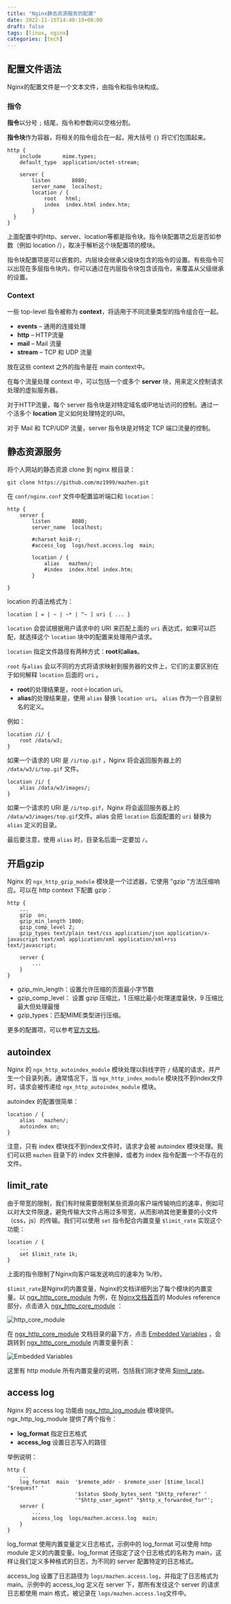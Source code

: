 ```yaml
---
title: "Nginx静态资源服务的配置"
date: 2022-11-15T14:40:19+08:00
draft: false
tags: [linux, nginx]
categories: [tech]
---
```

## 配置文件语法

Nginx的配置文件是一个文本文件，由指令和指令块构成。

### 指令

**指令**以分号 `;` 结尾，指令和参数间以空格分割。

**指令块**作为容器，将相关的指令组合在一起，用大括号 `{}` 将它们包围起来。

```nginx
http {
    include       mime.types;
    default_type  application/octet-stream;

    server {
        listen       8080;
        server_name  localhost;
        location / {
            root   html;
            index  index.html index.htm;
        }
  }
}
```

上面配置中的http、server、location等都是指令块。指令块配置项之后是否如参数（例如 location /），取决于解析这个块配置项的模块。

指令块配置项是可以嵌套的。内层块会继承父级块包含的指令的设置。有些指令可以出现在多层指令块内，你可以通过在内层指令块包含该指令，来覆盖从父级继承的设置。

### Context

一些 top-level 指令被称为 **context**，将适用于不同流量类型的指令组合在一起。

* **events** – 通用的连接处理
* **http** – HTTP流量
* **mail** – Mail 流量
* **stream** – TCP 和 UDP 流量

放在这些 context 之外的指令是在 main context中。

在每个流量处理 context 中，可以包括一个或多个 **server** 块，用来定义控制请求处理的虚拟服务器。

对于HTTP流量，每个 server 指令块是对特定域名或IP地址访问的控制。通过一个活多个 **location** 定义如何处理特定的URI。

对于 Mail 和 TCP/UDP 流量，server 指令块是对特定 TCP 端口流量的控制。

## 静态资源服务

将个人网站的静态资源 clone 到 nginx 根目录：

```shell
git clone https://github.com/mz1999/mazhen.git
```

在 `conf/nginx.conf` 文件中配置监听端口和 `location`：

```nginx
http {
    server {
        listen       8080;
        server_name  localhost;
        
        #charset koi8-r;
        #access_log  logs/host.access.log  main;
        
        location / {
            alias   mazhen/;
            #index  index.html index.htm;
        }

}
```

location 的语法格式为：

```
location [ = | ~ | ~* | ^~ ] uri { ... }
```

`location` 会尝试根据用户请求中的 URI 来匹配上面的 `uri` 表达式，如果可以匹配，就选择这个 `location` 块中的配置来处理用户请求。

`location` 指定文件路径有两种方式：**root**和**alias**。

`root` 与`alias` 会以不同的方式将请求映射到服务器的文件上，它们的主要区别在于如何解释 `location` 后面的 `uri` 。

* **root**的处理结果是，root＋location uri。
* **alias**的处理结果是，使用 `alias` 替换 `location uri`。 `alias` 作为一个目录别名的定义。

例如：

```nginx
location /i/ {
    root /data/w3;
}
```

如果一个请求的 URI 是 `/i/top.gif` ，Nginx 将会返回服务器上的 `/data/w3/i/top.gif` 文件。

```nginx
location /i/ {
    alias /data/w3/images/;
}
```

如果一个请求的 URI 是 `/i/top.gif`，Nginx 将会返回服务器上的 `/data/w3/images/top.gif`文件。alias 会把 `location` 后面配置的 `uri` 替换为 `alias` 定义的目录。

最后要注意，使用 `alias` 时，目录名后面一定要加 `/`。

## 开启gzip

Nginx 的 `ngx_http_gzip_module` 模块是一个过滤器，它使用 "gzip "方法压缩响应。可以在 http context 下配置 gzip：

```nginx
http {
    ...
    gzip  on;
    gzip_min_length 1000;
    gzip_comp_level 2;
    gzip_types text/plain text/css application/json application/x-javascript text/xml application/xml application/xml+rss text/javascript;
  
    server {
        ...
    }
}
```

* gzip_min_length：设置允许压缩的页面最小字节数
* gzip_comp_level： 设置 gzip 压缩比，1 压缩比最小处理速度最快，9 压缩比最大但处理最慢
* gzip_types：匹配MIME类型进行压缩。

更多的配置项，可以参考[官方文档](https://nginx.org/en/docs/http/ngx_http_gzip_module.html)。

## autoindex

Nginx 的 `ngx_http_autoindex_module` 模块处理以斜线字符 `/` 结尾的请求，并产生一个目录列表。通常情况下，当 `ngx_http_index_module` 模块找不到index文件时，请求会被传递给 `ngx_http_autoindex_module` 模块。

autoindex 的配置很简单：

```nginx
location / {
    alias   mazhen/;
    autoindex on;
}
```

注意，只有 index 模块找不到index文件时，请求才会被 autoindex 模块处理。我们可以把 `mazhen` 目录下的 index 文件删掉，或者为 index 指令配置一个不存在的文件。

## limit_rate

由于带宽的限制，我们有时候需要限制某些资源向客户端传输响应的速率，例如可以对大文件限速，避免传输大文件占用过多带宽，从而影响其他更重要的小文件（css，js）的传输。我们可以使用 `set` 指令配合内置变量 `$limit_rate` 实现这个功能：

```nginx
location / {
    ...
    set $limit_rate 1k;
}
```

上面的指令限制了Nginx向客户端发送响应的速率为 1k/秒。

`$limit_rate`是Nginx的内置变量，Nginx的文档详细列出了每个模块的内置变量。以 [ngx_http_core_module](https://nginx.org/en/docs/http/ngx_http_core_module.html) 为例，在 [Nginx文档首页](https://nginx.org/en/docs/)的 Modules reference 部分，点击进入 [ngx_http_core_module](https://nginx.org/en/docs/http/ngx_http_core_module.html) ：

![http_core_module](https://cdn.mazhen.tech/images/202211151058224.png)

在  [ngx_http_core_module](https://nginx.org/en/docs/http/ngx_http_core_module.html) 文档目录的最下方，点击 [Embedded Variables](https://nginx.org/en/docs/http/ngx_http_core_module.html#variables) ，会跳转到 [ngx_http_core_module](https://nginx.org/en/docs/http/ngx_http_core_module.html) 内置变量列表：

![Embedded Variables](https://cdn.mazhen.tech/images/202211151116755.png)

这里有 http module 所有内置变量的说明，包括我们刚才使用 [$limit_rate](https://nginx.org/en/docs/http/ngx_http_core_module.html#var_limit_rate)。

## access log

Nginx 的 access log 功能由 [ngx_http_log_module](https://nginx.org/en/docs/http/ngx_http_log_module.html) 模块提供。ngx_http_log_module 提供了两个指令：

* **log_format** 指定日志格式
* **access_log** 设置日志写入的路径

举例说明：

```nginx
http {
    ...
    log_format  main  '$remote_addr - $remote_user [$time_local] "$request" '
                      '$status $body_bytes_sent "$http_referer" '
                      '"$http_user_agent" "$http_x_forwarded_for"';
    server {
        ...
        access_log  logs/mazhen.access.log  main;
    }
}
```

log_format 使用内置变量定义日志格式，示例中的 log_format 可以使用 http module 定义的内置变量。log_format 还指定了这个日志格式的名称为 main，这样让我们定义多种格式的日志，为不同的 server 配置特定的日志格式。

access_log 设置了日志路径为 `logs/mazhen.access.log`，并指定了日志格式为 main。示例中的 access_log 定义在 server 下，那所有发往这个 server 的请求日志都使用 main 格式，被记录在  `logs/mazhen.access.log`文件中。
